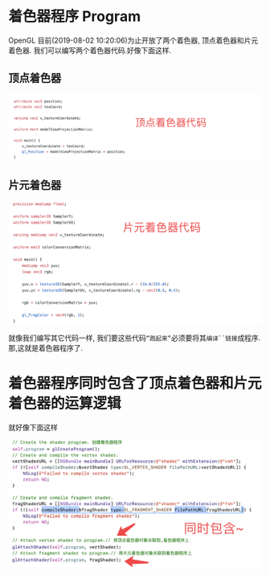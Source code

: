 # 着色器程序 Program

OpenGL 目前(2019-08-02 10:20:06)为止开放了两个着色器,   顶点着色器和片元着色器. 我们可以编写两个着色器代码.好像下面这样.

## 顶点着色器
![01OpenGL09](images/01OpenGL09.png)
## 片元着色器
![01OpenGL10](images/01OpenGL10.png)


就像我们编写其它代码一样, 我们要这些代码`“跑起来”`必须要将其`编译``链接`成程序. 那,这就是着色器程序了.


# 着色器程序同时包含了顶点着色器和片元着色器的运算逻辑

就好像下面这样

![01OpenGL11](images/01OpenGL11.png)


















